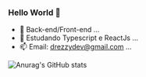 ### Hello World 👋

- 🔭 Back-end/Front-end ...
- 🌱 Estudando Typescript e ReactJs ...
- 📫 Email: drezzydev@gmail.com ...

![Anurag's GitHub stats](https://github-readme-stats.vercel.app/api?username=drezzyts&show_icons=true&theme=cobalt)
